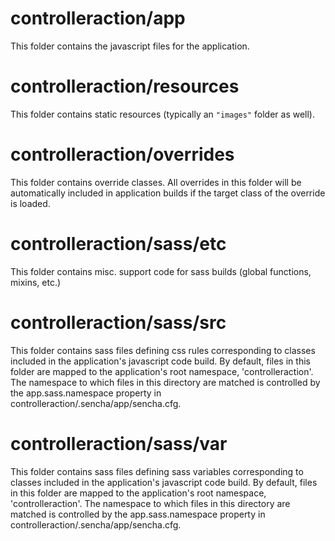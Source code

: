 # controlleraction/app

This folder contains the javascript files for the application.

# controlleraction/resources

This folder contains static resources (typically an `"images"` folder as well).

# controlleraction/overrides

This folder contains override classes. All overrides in this folder will be 
automatically included in application builds if the target class of the override
is loaded.

# controlleraction/sass/etc

This folder contains misc. support code for sass builds (global functions, 
mixins, etc.)

# controlleraction/sass/src

This folder contains sass files defining css rules corresponding to classes
included in the application's javascript code build.  By default, files in this 
folder are mapped to the application's root namespace, 'controlleraction'. The
namespace to which files in this directory are matched is controlled by the
app.sass.namespace property in controlleraction/.sencha/app/sencha.cfg. 

# controlleraction/sass/var

This folder contains sass files defining sass variables corresponding to classes
included in the application's javascript code build.  By default, files in this 
folder are mapped to the application's root namespace, 'controlleraction'. The
namespace to which files in this directory are matched is controlled by the
app.sass.namespace property in controlleraction/.sencha/app/sencha.cfg. 
